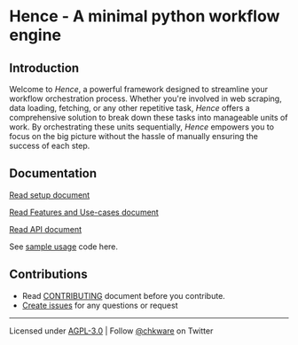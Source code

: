 # Hence - A minimal python workflow engine

## Introduction

Welcome to _Hence_, a powerful framework designed to streamline your workflow orchestration process. Whether you're involved in web scraping, data loading, fetching, or any other repetitive task, _Hence_ offers a comprehensive solution to break down these tasks into manageable units of work. By orchestrating these units sequentially, _Hence_ empowers you to focus on the big picture without the hassle of manually ensuring the success of each step.

## Documentation

[Read setup document](./docs/setup.md)

[Read Features and Use-cases document](./docs/features-and-use-cases.md)

[Read API document](./docs/api-docs.md)

See [sample usage](./tests/samples/) code here.

## Contributions

- Read [CONTRIBUTING](./docs/CONTRIBUTING) document before you contribute.
- [Create issues](https://github.com/chkware/hence/issues) for any questions or request

---
Licensed under [AGPL-3.0](./LICENSE) | Follow [@chkware](https://twitter.com/chkware) on Twitter
